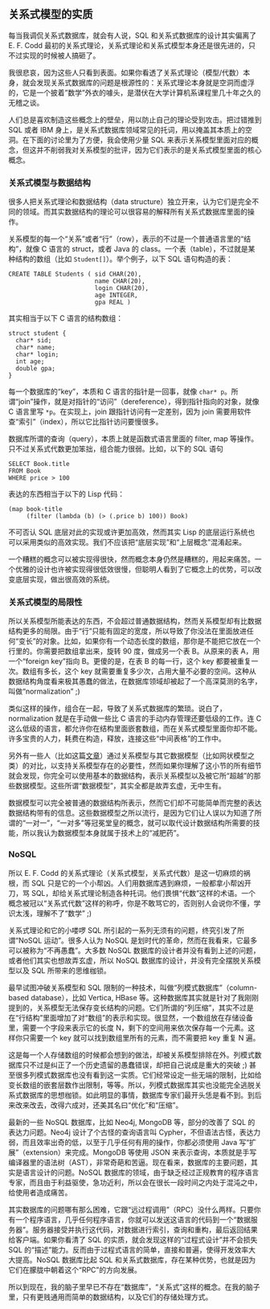 <div class="inner">
<h2>关系式模型的实质</h2>
<p>每当我调侃关系式数据库，就会有人说，SQL 和关系式数据库的设计其实偏离了 E. F. Codd 最初的关系式理论，关系式理论和关系式模型本身还是很先进的，只不过实现的时候被人搞砸了。</p>
<p>我很悲哀，因为这些人只看到表面。如果你看透了关系式理论（模型/代数）本身，就会发现关系式数据库的问题是根源性的：关系式理论本身就是空洞而虚浮的，它是一个披着”数学”外衣的噱头，是潜伏在大学计算机系课程里几十年之久的无稽之谈。</p>
<p>人们总是喜欢制造这些概念上的壁垒，用以防止自己的理论受到攻击。把过错推到 SQL 或者 IBM 身上，是关系式数据库领域常见的托词，用以掩盖其本质上的空洞。在下面的讨论里为了方便，我会使用少量 SQL 来表示关系模型里面对应的概念，但这并不削弱我对关系模型的批评，因为它们表示的是关系式模型里面的核心概念。</p>
<h3 id="关系式模型与数据结构">关系式模型与数据结构</h3>
<p>很多人把关系式理论和数据结构（data structure）独立开来，认为它们是完全不同的领域。而其实数据结构的理论可以很容易的解释所有关系式数据库里面的操作。</p>
<p>关系模型的每一个“关系”或者“行”（row），表示的不过是一个普通语言里的“结构”，就像 C 语言的 struct，或者 Java 的 class。一个表（table），不过就是某种结构的数组（比如 <code class="highlighter-rouge">Student[]</code>）。举个例子，以下 SQL 语句构造的表：</p>
<div class="highlighter-rouge"><div class="highlight"><pre class="highlight"><code>CREATE TABLE Students ( sid CHAR(20),
                        name CHAR(20),
                        login CHAR(20),
                        age INTEGER,
                        gpa REAL )
</code></pre></div></div>
<p>其实相当于以下 C 语言的结构数组：</p>
<div class="highlighter-rouge"><div class="highlight"><pre class="highlight"><code>struct student {
  char* sid;
  char* name;
  char* login;
  int age;
  double gpa;
}
</code></pre></div></div>
<p>每一个数据库的“key”，本质和 C 语言的指针是一回事，就像 <code class="highlighter-rouge">char* p</code>。所谓“join”操作，就是对指针的“访问”（dereference），得到指针指向的对象，就像 C 语言里写 <code class="highlighter-rouge">*p</code>。在实现上，join 跟指针访问有一定差别，因为  join 需要用软件查“索引”（index），所以它比指针访问要慢很多。</p>
<p>数据库所谓的查询（query），本质上就是函数式语言里面的 filter, map 等操作。只不过关系式代数更加笨拙，组合能力很弱。比如，以下的 SQL 语句</p>
<div class="language-sql highlighter-rouge"><div class="highlight"><pre class="highlight"><code><span class="k">SELECT</span> <span class="n">Book</span><span class="p">.</span><span class="n">title</span>
<span class="k">FROM</span> <span class="n">Book</span>
<span class="k">WHERE</span> <span class="n">price</span> <span class="o">&gt;</span> <span class="mi">100</span>
</code></pre></div></div>
<p>表达的东西相当于以下的 Lisp 代码：</p>
<pre><code class="language-lisp">(map book-title
     (filter (lambda (b) (&gt; (.price b) 100)) Book)
</code></pre>
<p>不可否认 SQL 底层对此的实现或许更加高效，然而其实 Lisp 的底层运行系统也可以采用类似的高效实现。我们不应该把“底层实现”和“上层概念”混淆起来。</p>
<p>一个糟糕的概念可以被实现得很快，然而概念本身仍然是糟糕的，用起来痛苦。一个优雅的设计也许被实现得很低效很慢，但聪明人看到了它概念上的优势，可以改变底层实现，做出很高效的系统。</p>
<h3 id="关系式模型的局限性">关系式模型的局限性</h3>
<p>所以关系模型所能表达的东西，不会超过普通数据结构，然而关系模型却有比数据结构更多的局限。由于“行”只能有固定的宽度，所以导致了你没法在里面放进任何“变长”的对象。比如，如果你有一个动态长度的数组，那你是不能把它放在一个行里的。你需要把数组拿出来，旋转 90 度，做成另一个表 B。从原来的表 A，用一个“foreign key”指向 B。更傻的是，在表 B 的每一行，这个 key 都要被重复一次。数组有多长，这个 key 就需要重复多少次，占用大量不必要的空间。这种从数据结构角度看来极其愚蠢的做法，在数据库领域却被起了一个高深莫测的名字，叫做“normalization” ;)</p>
<p>类似这样的操作，组合在一起，导致了关系式数据库的繁琐。说白了，normalization 就是在手动做一些比 C 语言的手动内存管理还要低级的工作。连 C 这么低级的语言，都允许你在结构里面嵌套数组，而在关系式模型里面你却不能。许多宝贵的人力，耗费在构造，释放，连接这些“中间表格”的工作中。</p>
<p>另外有一些人（比如这篇<a href="http://citeseerx.ist.psu.edu/viewdoc/summary?doi=10.1.1.113.5640">文章</a>）通过关系模型与其它数据模型（比如网状模型之类）的对比，以支持关系模型存在的必要性，然而如果你理解了这小节的所有细节就会发现，你完全可以使用基本的数据结构，表示关系模型以及被它所“超越”的那些数据模型。这些所谓“数据模型”，其实全都是故弄玄虚，无中生有。</p>
<p>数据模型可以完全被普通的数据结构所表示，然而它们却不可能简单而完整的表达数据结构带有的信息。这些数据模型之所以流行，是因为它们让人误以为知道了所谓的“一对一”，“一对多”等冠冕堂皇的概念，就可以取代设计数据结构所需要的技能，所以我认为数据模型本身就属于技术上的“减肥药”。</p>
<h3 id="nosql">NoSQL</h3>
<p>所以 E. F. Codd 的关系式理论（关系式模型，关系式代数）是这一切麻烦的祸根，而 SQL 只是它的一个小帮凶。人们用数据库遇到麻烦，一般都拿小帮凶开刀，骂 SQL，却给关系式理论制造各种托词。他们畏惧“代数”这样的术语。一个概念被冠以“关系式代数”这样的称呼，你是不敢骂它的，否则别人会说你不懂，学识太浅，理解不了“数学” ;)</p>
<p>关系式理论和它的小喽啰 SQL 所引起的一系列无须有的问题，终究引发了所谓“NoSQL 运动”。很多人认为 NoSQL 是划时代的革命，然而在我看来，它最多可以被称为“不再愚蠢”。大多数 NoSQL 数据库的设计者并没有看到上述的问题，或者他们其实也想故弄玄虚，所以 NoSQL 数据库的设计，并没有完全摆脱关系模型以及 SQL 所带来的思维枷锁。</p>
<p>最早试图冲破关系模型和 SQL 限制的一种技术，叫做“列模式数据库”（column-based database），比如 Vertica, HBase 等。这种数据库其实就是针对了我刚刚提到的，关系模型无法保存变长结构的问题。它们所谓的“列压缩”，其实不过是在“行结构”里面增加了对“数组”的表示和实现。很显然，一个数组放在存储设备里，需要一个字段来表示它的长度 N，剩下的空间用来依次保存每一个元素。这样你只需要一个 key 就可以找到数组里所有的元素，而不需要把 key 重复 N 遍。</p>
<p>这是每一个人存储数组的时候都会想到的做法，却被关系模型排除在外。列模式数据库只不过是纠正了一个历史遗留的愚蠢错误，却把自己说成是重大的突破 ;)  甚至很多列模式数据库也没有看到这一实质。它们经常设定一些无端的限制，比如给变长数组的嵌套层数作出限制，等等。所以，列模式数据库其实也没能完全逃脱关系式数据库的思想枷锁。如此明显的事情，数据库专家们最开头恁是看不到。到后来改来改去，改得六成对，还美其名曰“优化”和“压缩”。</p>
<p>最新的一些 NoSQL 数据库，比如 Neo4j, MongoDB 等，部分的改善了 SQL 的表达力问题。Neo4j 设计了个古怪的查询语言叫 Cypher，不但语法古怪，表达力弱，而且效率出奇的低，以至于几乎任何有用的操作，你都必须使用 Java 写“扩展”（extension）来完成。MongoDB 等使用 JSON 来表示查询，本质就是手写编译器里的语法树（AST），非常奇葩和苦逼。现在看来，数据库的主要问题，其实是语言设计的问题。NoSQL 数据库的领域，由于缺乏经过正规教育的程序语言专家，而且由于利益驱使，急功近利，所以会在很长一段时间之内处于混沌之中，给使用者造成痛苦。</p>
<p>其实数据库的问题哪有那么困难，它跟“远过程调用”（RPC）没什么两样。只要你有一个程序语言，几乎任何程序语言，你就可以发送这语言的代码到一个“数据服务器”。服务器接受并执行这代码，对数据进行索引，查询和重构，最后返回结果给客户端。如果你看清了 SQL 的实质，就会发现这样的“过程式设计”并不会损失 SQL 的“描述”能力。反而由于过程式语言的简单，直接和普遍，使得开发效率大大提高。NoSQL 数据库比起 SQL 和关系式数据库，存在某种优势，也就是因为它们在朦胧中朝着这个“RPC”的方向发展。</p>
<p>所以到现在，我的脑子里早已不存在“数据库”，“关系式”这样的概念。在我的脑子里，只有更贱通用而简单的数据结构，以及它们的存储处理方式。</p>
</div>
    